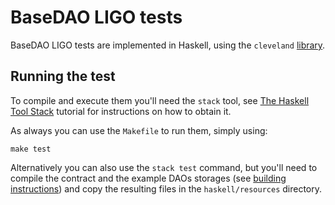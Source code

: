 # BaseDAO LIGO tests

BaseDAO LIGO tests are implemented in Haskell, using the `cleveland` [library](https://gitlab.com/morley-framework/morley/-/tree/master/code/cleveland).

## Running the test

To compile and execute them you'll need the `stack` tool, see
[The Haskell Tool Stack](https://docs.haskellstack.org/en/stable/README/) tutorial
for instructions on how to obtain it.

As always you can use the `Makefile` to run them, simply using:
```
make test
```

Alternatively you can also use the `stack test` command, but you'll need to
compile the contract and the example DAOs storages
(see [building instructions](../../docs/building.md)) and copy the resulting
files in the `haskell/resources` directory.
